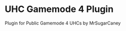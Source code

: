 UHC Gamemode 4 Plugin
==================================

Plugin for Public Gamemode 4 UHCs by MrSugarCaney
